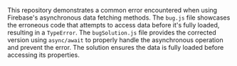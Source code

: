 This repository demonstrates a common error encountered when using Firebase's asynchronous data fetching methods. The `bug.js` file showcases the erroneous code that attempts to access data before it's fully loaded, resulting in a `TypeError`. The `bugSolution.js` file provides the corrected version using `async/await` to properly handle the asynchronous operation and prevent the error.  The solution ensures the data is fully loaded before accessing its properties.